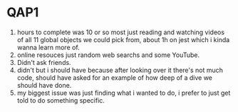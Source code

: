 # QAP1
1. hours to complete was 10 or so most just reading and watching videos of all 11 global objects we could pick from, about 1h on jest which i kinda wanna learn more of.
2. online resouces just random web searchs and some YouTube.
3. Didn't ask friends.
4. didn't but i should have because after looking over it there's not much code, should have asked for an example of how deep of a dive we should have done.
5. my biggest issue was just finding what i wanted to do, i prefer to just get told to do something specific. 
